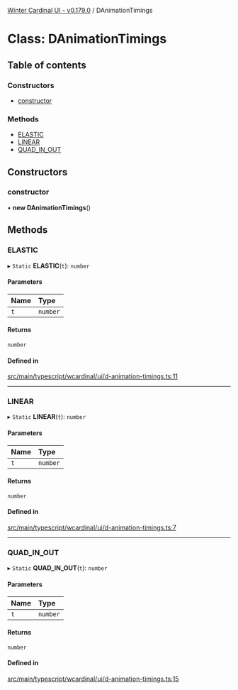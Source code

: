 [Winter Cardinal UI - v0.179.0](../index.md) / DAnimationTimings

# Class: DAnimationTimings

## Table of contents

### Constructors

- [constructor](DAnimationTimings.md#constructor)

### Methods

- [ELASTIC](DAnimationTimings.md#elastic)
- [LINEAR](DAnimationTimings.md#linear)
- [QUAD\_IN\_OUT](DAnimationTimings.md#quad_in_out)

## Constructors

### constructor

• **new DAnimationTimings**()

## Methods

### ELASTIC

▸ `Static` **ELASTIC**(`t`): `number`

#### Parameters

| Name | Type |
| :------ | :------ |
| `t` | `number` |

#### Returns

`number`

#### Defined in

[src/main/typescript/wcardinal/ui/d-animation-timings.ts:11](https://github.com/winter-cardinal/winter-cardinal-ui/blob/v0.179.0/src/main/typescript/wcardinal/ui/d-animation-timings.ts#L11)

___

### LINEAR

▸ `Static` **LINEAR**(`t`): `number`

#### Parameters

| Name | Type |
| :------ | :------ |
| `t` | `number` |

#### Returns

`number`

#### Defined in

[src/main/typescript/wcardinal/ui/d-animation-timings.ts:7](https://github.com/winter-cardinal/winter-cardinal-ui/blob/v0.179.0/src/main/typescript/wcardinal/ui/d-animation-timings.ts#L7)

___

### QUAD\_IN\_OUT

▸ `Static` **QUAD_IN_OUT**(`t`): `number`

#### Parameters

| Name | Type |
| :------ | :------ |
| `t` | `number` |

#### Returns

`number`

#### Defined in

[src/main/typescript/wcardinal/ui/d-animation-timings.ts:15](https://github.com/winter-cardinal/winter-cardinal-ui/blob/v0.179.0/src/main/typescript/wcardinal/ui/d-animation-timings.ts#L15)
